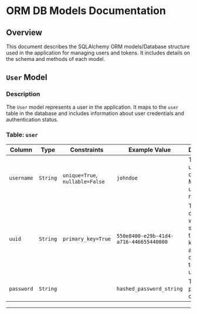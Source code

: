 # ORM DB Models Documentation

## Overview

This document describes the SQLAlchemy ORM models/Database structure used in the application for managing users and tokens. It includes details on the schema and methods of each model.

## `User` Model

### Description

The `User` model represents a user in the application. It maps to the `user` table in the database and includes information about user credentials and authentication status.

### Table: `user`

| Column       | Type     | Constraints       | Example Value           | Description                             |
|--------------|----------|-------------------|-------------------------|-----------------------------------------|
| `username`   | `String` | `unique=True`, `nullable=False` | `johndoe`               | The username of the user. Must be unique and not null. |
| `uuid`       | `String` | `primary_key=True` | `550e8400-e29b-41d4-a716-446655440000` | The UUID of the user, which serves as the primary key. This allows for changing the username. |
| `password`   | `String` |                   | `hashed_password_string` | The hashed password of the user. |

---


